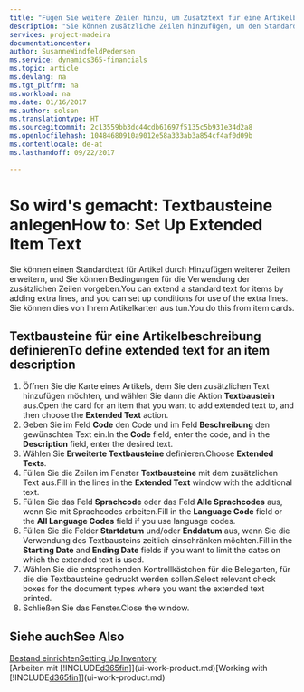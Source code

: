```yaml
---
title: "Fügen Sie weitere Zeilen hinzu, um Zusatztext für eine Artikelbeschreibung zu definieren| Microsoft Docs"
description: "Sie können zusätzliche Zeilen hinzufügen, um den Standardtext zu erweitern, der einen Artikel enthält."
services: project-madeira
documentationcenter: 
author: SusanneWindfeldPedersen
ms.service: dynamics365-financials
ms.topic: article
ms.devlang: na
ms.tgt_pltfrm: na
ms.workload: na
ms.date: 01/16/2017
ms.author: solsen
ms.translationtype: HT
ms.sourcegitcommit: 2c13559bb3dc44cdb61697f5135c5b931e34d2a8
ms.openlocfilehash: 10484680910a9012e58a333ab3a854cf4af0d09b
ms.contentlocale: de-at
ms.lasthandoff: 09/22/2017

---
```

# <a name="how-to-set-up-extended-item-text"></a><span data-ttu-id="b9b62-103">So wird's gemacht: Textbausteine anlegen</span><span class="sxs-lookup"><span data-stu-id="b9b62-103">How to: Set Up Extended Item Text</span></span>
<span data-ttu-id="b9b62-104">Sie können einen Standardtext für Artikel durch Hinzufügen weiterer Zeilen erweitern, und Sie können Bedingungen für die Verwendung der zusätzlichen Zeilen vorgeben.</span><span class="sxs-lookup"><span data-stu-id="b9b62-104">You can extend a standard text for items by adding extra lines, and you can set up conditions for use of the extra lines.</span></span> <span data-ttu-id="b9b62-105">Sie können dies von Ihrem Artikelkarten aus tun.</span><span class="sxs-lookup"><span data-stu-id="b9b62-105">You do this from item cards.</span></span>

## <a name="to-define-extended-text-for-an-item-description"></a><span data-ttu-id="b9b62-106">Textbausteine für eine Artikelbeschreibung definieren</span><span class="sxs-lookup"><span data-stu-id="b9b62-106">To define extended text for an item description</span></span>
1. <span data-ttu-id="b9b62-107">Öffnen Sie die Karte eines Artikels, dem Sie den zusätzlichen Text hinzufügen möchten, und wählen Sie dann die Aktion **Textbaustein** aus.</span><span class="sxs-lookup"><span data-stu-id="b9b62-107">Open the card for an item that you want to add extended text to, and then choose the **Extended Text** action.</span></span>
2. <span data-ttu-id="b9b62-108">Geben Sie im Feld **Code** den Code und im Feld **Beschreibung** den gewünschten Text ein.</span><span class="sxs-lookup"><span data-stu-id="b9b62-108">In the **Code** field, enter the code, and in the **Description** field, enter the desired text.</span></span>
3. <span data-ttu-id="b9b62-109">Wählen Sie **Erweiterte Textbausteine** definieren.</span><span class="sxs-lookup"><span data-stu-id="b9b62-109">Choose **Extended Texts**.</span></span>
4. <span data-ttu-id="b9b62-110">Füllen Sie die Zeilen im Fenster **Textbausteine** mit dem zusätzlichen Text aus.</span><span class="sxs-lookup"><span data-stu-id="b9b62-110">Fill in the lines in the **Extended Text** window with the additional text.</span></span>
5. <span data-ttu-id="b9b62-111">Füllen Sie das Feld **Sprachcode** oder das Feld **Alle Sprachcodes** aus, wenn Sie mit Sprachcodes arbeiten.</span><span class="sxs-lookup"><span data-stu-id="b9b62-111">Fill in the **Language Code** field or the **All Language Codes** field if you use language codes.</span></span>
6. <span data-ttu-id="b9b62-112">Füllen Sie die Felder **Startdatum** und/oder **Enddatum** aus, wenn Sie die Verwendung des Textbausteins zeitlich einschränken möchten.</span><span class="sxs-lookup"><span data-stu-id="b9b62-112">Fill in the **Starting Date** and **Ending Date** fields if you want to limit the dates on which the extended text is used.</span></span>
7. <span data-ttu-id="b9b62-113">Wählen Sie die entsprechenden Kontrollkästchen für die Belegarten, für die die Textbausteine gedruckt werden sollen.</span><span class="sxs-lookup"><span data-stu-id="b9b62-113">Select relevant check boxes for the document types where you want the extended text printed.</span></span>
8. <span data-ttu-id="b9b62-114">Schließen Sie das Fenster.</span><span class="sxs-lookup"><span data-stu-id="b9b62-114">Close the window.</span></span>

## <a name="see-also"></a><span data-ttu-id="b9b62-115">Siehe auch</span><span class="sxs-lookup"><span data-stu-id="b9b62-115">See Also</span></span>
[<span data-ttu-id="b9b62-116">Bestand einrichten</span><span class="sxs-lookup"><span data-stu-id="b9b62-116">Setting Up Inventory</span></span>](inventory-setup-inventory.md)  
<span data-ttu-id="b9b62-117">[Arbeiten mit [!INCLUDE[d365fin](includes/d365fin_md.md)]](ui-work-product.md)</span><span class="sxs-lookup"><span data-stu-id="b9b62-117">[Working with [!INCLUDE[d365fin](includes/d365fin_md.md)]](ui-work-product.md)</span></span>

